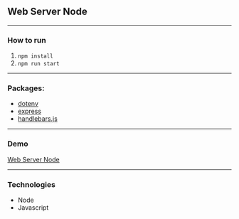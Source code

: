 ## Web Server Node

---

### How to run

1. `npm install`
2. `npm run start`

---

### Packages:

- [dotenv](https://www.npmjs.com/package/dotenv)
- [express](https://www.npmjs.com/package/express)
- [handlebars.js](https://www.npmjs.com/package/handlebars)

---

### Demo

[Web Server Node](https://web-server-demo-node.herokuapp.com/)

---

### Technologies

- Node
- Javascript
